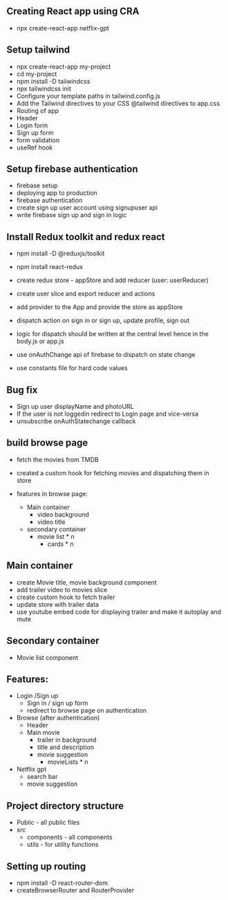 ## Creating React app using CRA

- npx create-react-app netflix-gpt

## Setup tailwind

- npx create-react-app my-project
- cd my-project
- npm install -D tailwindcss
- npx tailwindcss init
- Configure your template paths in tailwind.config.js
- Add the Tailwind directives to your CSS @tailwind directives to app.css
- Routing of app
- Header
- Login form
- Sign up form
- form validation
- useRef hook

## Setup firebase authentication

- firebase setup
- deploying app to production
- firebase authentication
- create sign up user account using signupuser api
- write firebase sign up and sign in logic

## Install Redux toolkit and redux react

- npm install -D @reduxjs/toolkit
- npm install react-redux
- create redux store - appStore and add reducer (user: userReducer)
- create user slice and export reducer and actions
- add provider to the App and provide the store as appStore

- dispatch action on sign in or sign up, update profile, sign out
- logic for dispatch should be written at the central level hence in the body.js or app.js
- use onAuthChange api of firebase to dispatch on state change
- use constants file for hard code values

## Bug fix

- Sign up user displayName and photoURL
- If the user is not loggedin redirect to Login page and vice-versa
- unsubscribe onAuthStatechange callback

## build browse page

- fetch the movies from TMDB
- created a custom hook for fetching movies and dispatching them in store
- features in browse page:

  - Main container
    - video background
    - video title
  - secondary container
    - movie list \* n
      - cards \* n

## Main container

- create Movie title, movie background component
- add trailer video to movies slice
- create custom hook to fetch trailer
- update store with trailer data
- use youtube embed code for displaying trailer and make it autoplay and mute

## Secondary container

- Movie list component

## Features:

- Login /Sign up
  - Sign in / sign up form
  - redirect to browse page on authentication
- Browse (after authentication)
  - Header
  - Main movie
    - trailer in background
    - title and description
    - movie suggestion
      - movieLists \* n
- Netflix gpt
  - search bar
  - movie suggestion

## Project directory structure

- Public - all public files
- src
  - components - all components
  - utils - for utility functions

## Setting up routing

- npm install -D react-router-dom
- createBrowserRouter and RouterProvider
